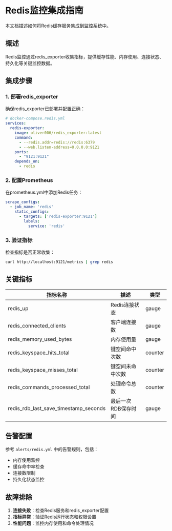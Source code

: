 # Redis监控集成指南

本文档描述如何将Redis缓存服务集成到监控系统中。

## 概述

Redis监控通过redis_exporter收集指标，提供缓存性能、内存使用、连接状态、持久化等关键监控数据。

## 集成步骤

### 1. 部署redis_exporter

确保redis_exporter已部署并配置正确：

```yaml
# docker-compose.redis.yml
services:
  redis-exporter:
    image: oliver006/redis_exporter:latest
    command:
      - --redis.addr=redis://redis:6379
      - --web.listen-address=0.0.0.0:9121
    ports:
      - "9121:9121"
    depends_on:
      - redis
```

### 2. 配置Prometheus

在prometheus.yml中添加Redis任务：

```yaml
scrape_configs:
  - job_name: 'redis'
    static_configs:
      - targets: ['redis-exporter:9121']
        labels:
          service: 'redis'
```

### 3. 验证指标

检查指标是否正常收集：

```bash
curl http://localhost:9121/metrics | grep redis
```

## 关键指标

| 指标名称 | 描述 | 类型 |
|---------|------|------|
| redis_up | Redis连接状态 | gauge |
| redis_connected_clients | 客户端连接数 | gauge |
| redis_memory_used_bytes | 内存使用量 | gauge |
| redis_keyspace_hits_total | 键空间命中次数 | counter |
| redis_keyspace_misses_total | 键空间未命中次数 | counter |
| redis_commands_processed_total | 处理命令总数 | counter |
| redis_rdb_last_save_timestamp_seconds | 最后一次RDB保存时间 | gauge |

## 告警配置

参考 `alerts/redis.yml` 中的告警规则，包括：
- 内存使用监控
- 缓存命中率检查
- 连接数限制
- 持久化状态监控

## 故障排除

1. **连接失败**：检查Redis服务和redis_exporter配置
2. **指标异常**：验证Redis运行状态和权限设置
3. **性能问题**：监控内存使用和命令处理情况